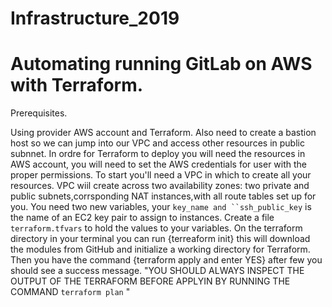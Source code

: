 # Infrastructure_2019

# Automating running GitLab on AWS with Terraform.

Prerequisites.

Using provider AWS account and Terraform.
Also need to create a bastion host so we can jump into our VPC and access other resources in public subnnet.
In ordre for Terraform to deploy you will need the resources in AWS account, you will need to set the AWS credentials for user with the proper permissions.
To start you'll need a VPC in which to create all your resources.
VPC wiil create across two availability zones: two private and public subnets,corrsponding NAT instances,with all route tables set up for you.
You need two new variables, your `key_name and ``ssh_public_key` is the name of an EC2 key pair to assign to instances.
Create a file `terraform.tfvars` to hold the values to your variables.
On the terraform directory in your terminal you can run {terreaform init} this will download the modules from GitHub and initialize a working directory for Terraform.
Then you have the command {terraform apply and enter YES} after few you should see a success message.
"YOU SHOULD ALWAYS INSPECT THE OUTPUT OF THE TERRAFORM BEFORE APPLYIN BY RUNNING THE COMMAND `terraform plan` "



